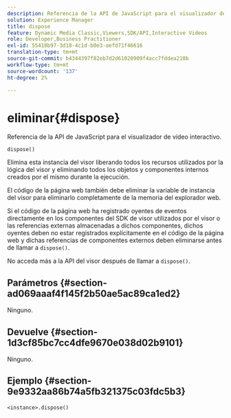 ```yaml
---
description: Referencia de la API de JavaScript para el visualizador de vídeo interactivo.
solution: Experience Manager
title: dispose
feature: Dynamic Media Classic,Viewers,SDK/API,Interactive Videos
role: Developer,Business Practitioner
exl-id: 55418b97-3d18-4c1d-b0e3-aefd71f46616
translation-type: tm+mt
source-git-commit: b4344397f82eb7d2d61020909f4acc7fddea210b
workflow-type: tm+mt
source-wordcount: '137'
ht-degree: 2%

---
```


# eliminar{#dispose}

Referencia de la API de JavaScript para el visualizador de vídeo interactivo.

`dispose()`

Elimina esta instancia del visor liberando todos los recursos utilizados por la lógica del visor y eliminando todos los objetos y componentes internos creados por el mismo durante la ejecución.

El código de la página web también debe eliminar la variable de instancia del visor para eliminarlo completamente de la memoria del explorador web.

Si el código de la página web ha registrado oyentes de eventos directamente en los componentes del SDK de visor utilizados por el visor o las referencias externas almacenadas a dichos componentes, dichos oyentes deben no estar registrados explícitamente en el código de la página web y dichas referencias de componentes externos deben eliminarse antes de llamar a `dispose()`.

No acceda más a la API del visor después de llamar a `dispose()`.

## Parámetros {#section-ad069aaaf4f145f2b50ae5ac89ca1ed2}

Ninguno.

## Devuelve {#section-1d3cf85bc7cc4dfe9670e038d02b9101}

Ninguno.

## Ejemplo {#section-9e9332aa86b74a5fb321375c03fdc5b3}

```
<instance>.dispose()
```
